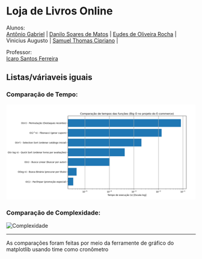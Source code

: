 # Loja de Livros Online
Alunos:  
[Antônio Gabriel](https://github.com/Anton-Gabriel-code) | [Danilo Soares de Matos](https://github.com/danilosmatos) | [Eudes de Oliveira Rocha](https://github.com/eudesolv) | Vinicius Augusto | [Samuel Thomas Cipriano](https://github.com/samuelcipriano) |

Professor:  
[Icaro Santos Ferreira](https://www.instagram.com/flamengo/?hl=en) 


## Listas/váriaveis iguais

### Comparação de Tempo:  
![Tempo](https://github.com/danilosmatos/estrutura_de_dados/blob/main/Gr%C3%A1ficos/Tempo.png?raw=true)


### Comparação de Complexidade:
![Complexidade](https://github.com/danilosmatos/estrutura_de_dados/blob/main/Gr%C3%A1ficos/Complexidade.png?raw=true)

---
As comparações foram feitas por meio da ferramente de gráfico do matplotlib usando time como cronômetro
